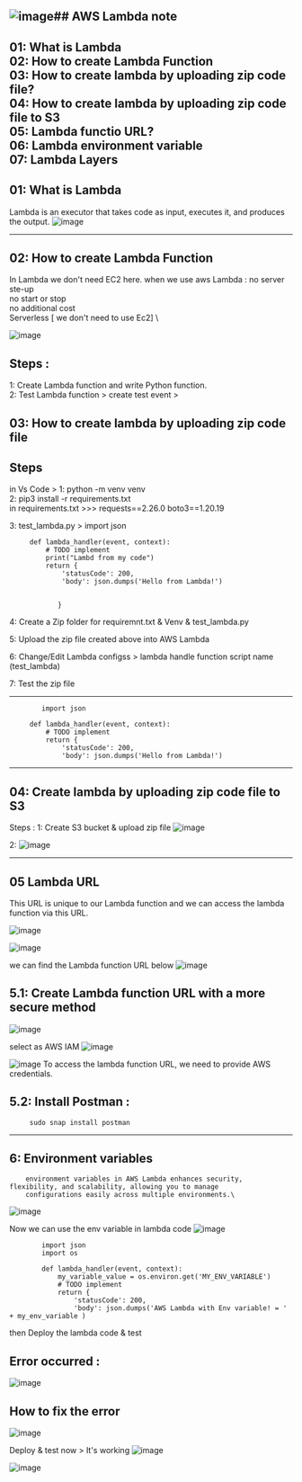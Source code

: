 ![image](https://github.com/user-attachments/assets/1dd768bc-ec76-4b77-a197-eda17d68671f)## AWS Lambda note
------------------------------------------------------------------------------
01: What is Lambda \
02: How to create Lambda Function \
03: How to create lambda by uploading zip code file?\
04: How to create lambda by uploading zip code file to S3\
05: Lambda functio URL?\
06: Lambda environment variable\
07: Lambda Layers 
-------------------------------------------------------------------------------
## 01: What is Lambda
Lambda is an executor that takes code as input, executes it, and produces the output.
![image](https://github.com/user-attachments/assets/26c94b1a-ace3-4ce8-8a86-3bf20452621e)

-------------------------------------------------------------------------------
## 02: How to create Lambda Function 

In Lambda we don't need EC2 here.
when we use aws Lambda : 
  no server ste-up \
  no start or stop \
  no additional cost \
  Serverless [ we don't need to use Ec2] \ 

![image](https://github.com/user-attachments/assets/a073c2ee-2a7b-4e12-84d9-a9b1a68af67d)

  ## Steps : 
  1: Create Lambda function and write Python function.\
  2: Test Lambda function > create test event > 

## 03: How to create lambda by uploading zip code file
   ## Steps
   in Vs Code > 
   1: python -m venv venv \
   2: pip3 install -r requirements.txt \
         in requirements.txt >>>
            requests==2.26.0
            boto3==1.20.19
      
   3: test_lambda.py > 
         import json
     
         def lambda_handler(event, context):
             # TODO implement
             print("Lambd from my code")
             return {
                 'statusCode': 200,
                 'body': json.dumps('Hello from Lambda!')


                }
   4: Create a Zip folder for requiremnt.txt & Venv & test_lambda.py 

   5: Upload the zip file created above into AWS Lambda

   6: Change/Edit  Lambda configss > lambda handle function script name (test_lambda)

   7: Test the zip file 
   
   ------------------------------------
   
            import json
         
         def lambda_handler(event, context):
             # TODO implement
             return {
                 'statusCode': 200,
                 'body': json.dumps('Hello from Lambda!')

   ---------------------------------------------

   ## 04: Create lambda by uploading zip code file to S3

   Steps : 
   1: Create S3 bucket & upload zip file 
   ![image](https://github.com/user-attachments/assets/c041a8fe-9ca0-41d0-ab87-445909d896f6)

   2: ![image](https://github.com/user-attachments/assets/3066037b-5004-4cb3-bf77-79c5e7c9cf3d) 

   -----------------------------------------------
  ## 05 Lambda URL 
  This URL is unique to our Lambda function and we can access the lambda function via this URL.

   ![image](https://github.com/user-attachments/assets/19350498-035d-48ad-8534-976bfebb61ea) 

   ![image](https://github.com/user-attachments/assets/8e1472bf-b9e8-4bdd-9375-e4e8b13d922b)

   we can find the Lambda function URL below 
   ![image](https://github.com/user-attachments/assets/308bd9c1-971a-4e90-8703-d0cbed4b2cba)

   ## 5.1: Create Lambda function URL with a more secure method 
   ![image](https://github.com/user-attachments/assets/4829aee3-8b8e-4387-a9ff-00c6db01b297)

   select as AWS IAM
   ![image](https://github.com/user-attachments/assets/5b5dbc23-023e-4ef6-9f59-92dce52b4e41)
      
   ![image](https://github.com/user-attachments/assets/65c169ad-7a36-4d26-bf92-56037264a8ea)
      To access the lambda function URL, we need to provide AWS credentials.

   ## 5.2: Install Postman : 
         sudo snap install postman
   -------------------------------------------------
  ## 6: Environment variables 
        environment variables in AWS Lambda enhances security, flexibility, and scalability, allowing you to manage 
        configurations easily across multiple environments.\ 
        
   ![image](https://github.com/user-attachments/assets/91ccb714-c088-4cb0-9a1e-e8a1ab12f636)
   
   Now we can use the env variable in lambda code
       ![image](https://github.com/user-attachments/assets/9aa55578-fe00-414c-8c5c-175493ef8f53)

            import json
            import os
            
            def lambda_handler(event, context):
                my_variable_value = os.environ.get('MY_ENV_VARIABLE')
                # TODO implement
                return {
                    'statusCode': 200,
                    'body': json.dumps('AWS Lambda with Env variable! = ' + my_env_variable )

   then Deploy the lambda code & test  
   ## Error occurred : 
 ![image](https://github.com/user-attachments/assets/b54e4cf4-f519-4527-90ef-a320f1f6b8c0)

   ## How to fix the error 

   ![image](https://github.com/user-attachments/assets/62d1f1e1-3e83-45cc-acd9-c60844526c1f)

   Deploy & test now > It's working 
   ![image](https://github.com/user-attachments/assets/8095b1ca-4416-4fbe-8af5-cb8175b5ccb7)

   ![image](https://github.com/user-attachments/assets/5ebd8688-1ce9-4962-8441-cdd71730ba5c)
         

